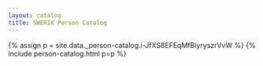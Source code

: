 ```yaml
---
layout: catalog
title: SWERIK Person Catalog
---
```

{% assign p = site.data._person-catalog.i-JfXS8EFEqMfBiyryszrVvW %}
{% include person-catalog.html p=p %}


